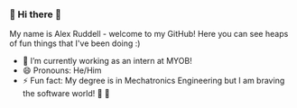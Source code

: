 ### 🌱  Hi there 🌈

My name is Alex Ruddell - welcome to my GitHub! Here you can see heaps of fun things that I've been doing :)

- 🌱 I’m currently working as an intern at MYOB!
- 😄 Pronouns: He/Him
- ⚡ Fun fact: My degree is in Mechatronics Engineering but I am braving the software world! 🦋 🌻 
